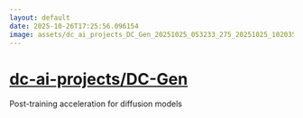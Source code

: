 ```yaml
---
layout: default
date: 2025-10-26T17:25:56.096154
image: assets/dc_ai_projects_DC_Gen_20251025_053233_275_20251025_102035_18b6c4--20251025T122049159--cropped.png
---
```


# [dc-ai-projects/DC-Gen](https://github.com/dc-ai-projects/DC-Gen/)

Post-training acceleration for diffusion models
